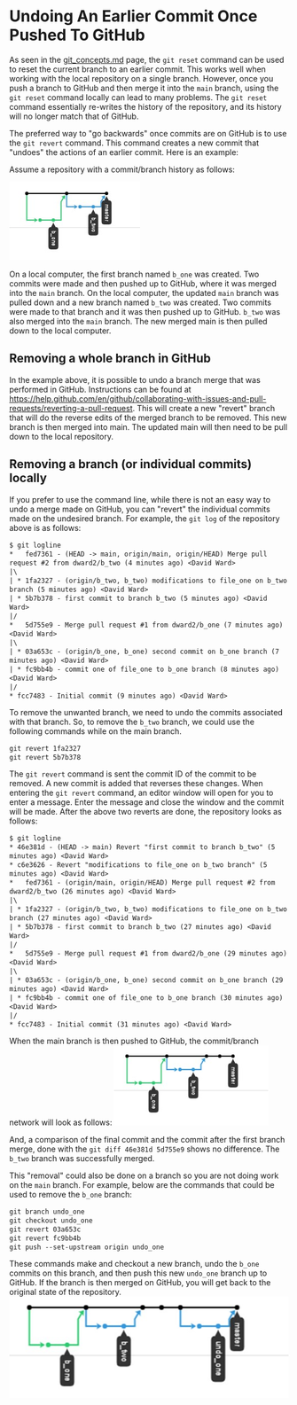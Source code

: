 # Undoing An Earlier Commit Once Pushed To GitHub

As seen in the [git_concepts.md](https://github.com/dward2/BME547/blob/master/Resources/Git/git_concepts.md#reverting-to-earlier-commits)
page, the `git reset` command can be used to reset the current branch to an
earlier commit.  This works well when working with the local repository on
a single branch.  However, once you push a branch to GitHub and then merge it
into the `main` branch, using the `git reset` command locally can lead
to many problems.  The `git reset` command essentially re-writes the history
of the repository, and its history will no longer match that of GitHub.

The preferred way to "go backwards" once commits are on GitHub is to use the
`git revert` command.  This command creates a new commit that "undoes" the 
actions of an earlier commit.  Here is an example:

Assume a repository with a commit/branch history as follows:

![move_head_pic01.jpg](misc_files/move_head_pic01.jpg)

On a local computer, the first branch named `b_one` was created.  Two commits
were made and then pushed up to GitHub, where it was merged into the `main`
branch.  On the local computer, the updated `main` branch was pulled down
and a new branch named `b_two` was created.  Two commits were made to that
branch and it was then pushed up to GitHub.  `b_two` was also merged into the
`main` branch.  The new merged main is then pulled down to the local
computer.

## Removing a whole branch in GitHub
In the example above, it is possible to undo a branch merge that was performed
in GitHub.  Instructions can be found at
https://help.github.com/en/github/collaborating-with-issues-and-pull-requests/reverting-a-pull-request.
This will create a new "revert" branch that will do the reverse edits of the 
merged branch to be removed.  This new branch is then merged into main.  The
updated main will then need to be pull down to the local repository.


## Removing a branch (or individual commits) locally
If you prefer to use the command line, while there is not an easy way to undo
a merge made on GitHub, you can "revert" the individual commits made on the
undesired branch.  For example, the `git log` of the repository above is as
follows:
```
$ git logline
*   fed7361 - (HEAD -> main, origin/main, origin/HEAD) Merge pull request #2 from dward2/b_two (4 minutes ago) <David Ward>
|\
| * 1fa2327 - (origin/b_two, b_two) modifications to file_one on b_two branch (5 minutes ago) <David Ward>
| * 5b7b378 - first commit to branch b_two (5 minutes ago) <David Ward>
|/
*   5d755e9 - Merge pull request #1 from dward2/b_one (7 minutes ago) <David Ward>
|\
| * 03a653c - (origin/b_one, b_one) second commit on b_one branch (7 minutes ago) <David Ward>
| * fc9bb4b - commit one of file_one to b_one branch (8 minutes ago) <David Ward>
|/
* fcc7483 - Initial commit (9 minutes ago) <David Ward>

```
To remove the unwanted branch, we need to undo the commits associated with that
branch.  So, to remove the `b_two` branch, we could use the following commands
while on the main branch.

```
git revert 1fa2327
git revert 5b7b378
```
The `git revert` command is sent the commit ID of the commit to be removed.  A
new commit is added that reverses these changes.  When entering the `git revert`
command, an editor window will open for you to enter a message.  Enter the
message and close the window and the commit will be made.  After the above two
reverts are done, the repository looks as follows:

```
$ git logline
* 46e381d - (HEAD -> main) Revert "first commit to branch b_two" (5 minutes ago) <David Ward>
* c6e3626 - Revert "modifications to file_one on b_two branch" (5 minutes ago) <David Ward>
*   fed7361 - (origin/main, origin/HEAD) Merge pull request #2 from dward2/b_two (26 minutes ago) <David Ward>
|\
| * 1fa2327 - (origin/b_two, b_two) modifications to file_one on b_two branch (27 minutes ago) <David Ward>
| * 5b7b378 - first commit to branch b_two (27 minutes ago) <David Ward>
|/
*   5d755e9 - Merge pull request #1 from dward2/b_one (29 minutes ago) <David Ward>
|\
| * 03a653c - (origin/b_one, b_one) second commit on b_one branch (29 minutes ago) <David Ward>
| * fc9bb4b - commit one of file_one to b_one branch (30 minutes ago) <David Ward>
|/
* fcc7483 - Initial commit (31 minutes ago) <David Ward>
```
When the main branch is then pushed to GitHub, the commit/branch network will
look as follows:
![move_head_pic02.jpg](misc_files/move_head_pic02.jpg)

And, a comparison of the final commit and the commit after the first branch
merge, done with the `git diff 46e381d 5d755e9` shows no difference.  The 
`b_two` branch was successfully merged.  

This "removal" could also be done
on a branch so you are not doing work on the `main` branch.  For example,
below are the commands that could be used to remove the `b_one` branch:

```
git branch undo_one
git checkout undo_one
git revert 03a653c
git revert fc9bb4b
git push --set-upstream origin undo_one
```
These commands make and checkout a new branch, undo the `b_one` commits on this
branch, and then push this new `undo_one` branch up to GitHub.  If the branch
is then merged on GitHub, you will get back to the original state of the 
repository.
![move_head_pic03.jpg](misc_files/move_head_pic03.jpg)
